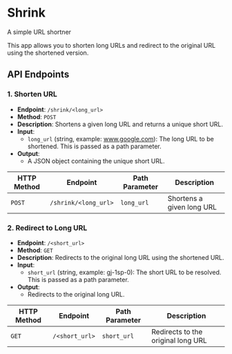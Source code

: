 # Shrink
A simple URL shortner

This app allows you to shorten long URLs and redirect to the original URL using the shortened version.

## API Endpoints

### 1. Shorten URL

- **Endpoint**: `/shrink/<long_url>`
- **Method**: `POST`
- **Description**: Shortens a given long URL and returns a unique short URL.
- **Input**: 
  - `long_url` (string, example: www.google.com): The long URL to be shortened. This is passed as a path parameter.
- **Output**: 
  - A JSON object containing the unique short URL.

| HTTP Method | Endpoint               | Path Parameter | Description                       |
|-------------|------------------------|----------------|-----------------------------------|
| `POST`      | `/shrink/<long_url>`   | `long_url`     | Shortens a given long URL         |


### 2. Redirect to Long URL

- **Endpoint**: `/<short_url>`
- **Method**: `GET`
- **Description**: Redirects to the original long URL using the shortened URL.
- **Input**: 
  - `short_url` (string, example: gj-1sp-0): The short URL to be resolved. This is passed as a path parameter.
- **Output**: 
  - Redirects to the original long URL.

| HTTP Method | Endpoint         | Path Parameter | Description                         |
|-------------|------------------|----------------|-------------------------------------|
| `GET`       | `/<short_url>`   | `short_url`    | Redirects to the original long URL  |
